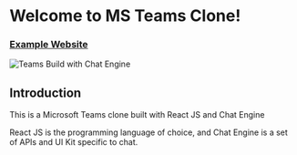 # Welcome to MS Teams Clone!

### [Example Website](https://chat-app-jsmastery.netlify.app)

![Teams Build with Chat Engine](https://i.ibb.co/vDhx8Md/Whats-App-Image-2021-01-26-at-02-01-43.jpg)


## Introduction

This is a Microsoft Teams clone built with React JS and Chat Engine

React JS is the programming language of choice, and Chat Engine is a set of APIs and UI Kit specific to chat.




